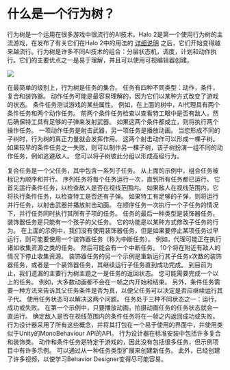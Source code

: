 ﻿# 什么是一个行为树？
行为树是一个运用在很多游戏中很流行的AI技术。Halo 2是第一个使用行为树的主流游戏，在发布了有关它们在Halo 2中的用法的 [详细说明](http://www.gamasutra.com/view/feature/130663/gdc_2005_proceeding_handling_.php) 之后，它们开始变得越来越流行。行为树是许多不同AI技术的组合：分层状态机，调度，计划和动作执行。它们的主要优点之一是易于理解，并且可以使用可视编辑器创建。 

![](https://cdn.jsdelivr.net/gh/longshilin/images/20201108214126.png)

在最简单的级别上，行为树是任务的集合。
任务有四种不同类型：动作，条件，复合和装饰器。
动作任务可能是最容易理解的，因为它们以某种方式改变了游戏的状态。
条件任务测试游戏的某些属性。
例如，在上面的树中，AI代理具有两个条件任务和两个动作任务。
前两个条件任务检查以查看特工眼中是否有敌人，然后确保特工具有足够的子弹来发射武器。
如果这两个条件都成立，则将执行两个操作任务。
一项动作任务是射击武器，另一项任务是播放动画。
当您形成不同的子树时，行为树的真正力量就会发挥作用。
这两个射击动作可以形成一棵子树。
如果较早的条件任务之一失败，则可以制作另一棵子树，该子树扮演一组不同的动作任务，例如逃避敌人。
您可以将子树彼此分组以形成高级行为。

复合任务是一个父任务，其中包含一系列子任务。
从上面的示例中，组合任务被标记为顺序和并行。
序列任务将每个任务运行一次，直到所有任务都已运行。
它首先运行条件任务，以检查敌人是否在视线范围内。
如果敌人在视线范围内，它将执行条件任务，以检查特工是否还有子弹。
如果特工有足够的子弹，则将运行并行任务，以射击武器并播放射击动画。
在顺序任务一次执行一个子任务的情况下，并行任务同时执行其所有子项的任务。
任务的最后一种类型是装饰器任务。
装饰器任务是只能有一个孩子的父任务。
它的功能是以某种方式修改子任务的行为。
在上面的示例中，我们没有使用装饰器任务，但是如果要停止某项任务过早运行，则可能要使用一个装饰器任务（称为中断任务）。
例如，代理可能正在执行诸如收集资源之类的任务。
然后可能会有一个中断任务。 
10个将在附近有敌人的情况下停止收集资源。
装饰器任务的另一个示例是重新运行其子任务x次数的装饰器任务，或者是一个装饰器任务，其继续运行子任务直到成功完成。
到目前为止，我们遗漏的主要行为树主题之一是任务的返回状态。
您可能需要完成一个以上的任务。
例如，大多数动画都不会在一帧之内开始和结束。
另外，条件任务需要一种方法来告诉其父任务条件是否为真，以便父任务可以决定是否应继续运行其子代。
使用任务状态可以解决这两个问题。
任务处于三种不同状态之一：运行，成功或失败。
在第一个示例中，只要播放动画，拍摄动画任务的任务状态就会一直运行。
确定敌人是否在视线范围内的条件任务将在一帧之内返回成功或失败。
行为设计器采用了所有这些概念，并将其打包在一个易于使用的界面中，并使用类似于Unity的MonoBehaviour API的API。
行为设计器在标准安装中包括许多复合和装饰类。
动作和条件任务是特定于游戏的，因此没有包括很多任务，但示例项目中有许多示例。
可以通过从一种任务类型扩展来创建新任务。
此外，已经创建了许多视频，以使学习Behavior Designer变得尽可能容易。

<!--stackedit_data:
eyJoaXN0b3J5IjpbLTIwMjk4ODIxMTQsLTc3Nzg4NTg3NV19
-->